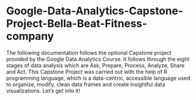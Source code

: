 # Google-Data-Analytics-Capstone-Project-Bella-Beat-Fitness-company
The following documentation follows the optional Capstone project provided by the Google Data Analytics Course. It follows through the eight stages of data analysis which are Ask, Prepare, Process, Analyze, Share and Act.  This Capstone Project was carried out with the help of R programming language, which is a data-centric, accessible language used to organize, modify, clean data frames and create insightful data visualizations. Let’s get into it!
